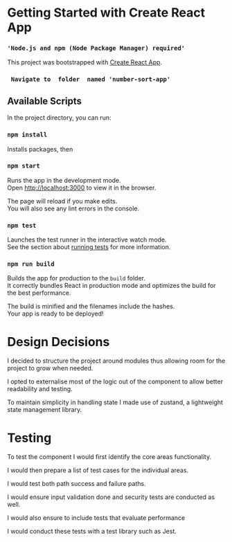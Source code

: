 # Getting Started with Create React App

### `'Node.js and npm (Node Package Manager) required'`

This project was bootstrapped with [Create React App](https://github.com/facebook/create-react-app).

### ` Navigate to  folder  named 'number-sort-app'`

## Available Scripts

In the project directory, you can run:

### `npm install`

Installs packages, then

### `npm start`

Runs the app in the development mode.\
Open [http://localhost:3000](http://localhost:3000) to view it in the browser.

The page will reload if you make edits.\
You will also see any lint errors in the console.

### `npm test`

Launches the test runner in the interactive watch mode.\
See the section about [running tests](https://facebook.github.io/create-react-app/docs/running-tests) for more information.

### `npm run build`

Builds the app for production to the `build` folder.\
It correctly bundles React in production mode and optimizes the build for the best performance.

The build is minified and the filenames include the hashes.\
Your app is ready to be deployed!

# Design Decisions

I decided to structure the project around modules thus allowing room for the project to grow when needed.

I opted to externalise most of the logic out of the component to allow better readability  and testing.

To maintain simplicity in handling state I made use of zustand, a lightweight state management library.

# Testing

To test the component I would  first identify the core areas functionality.

I would then prepare a list of test cases for the individual areas.

I would test both path success and failure paths.

I would ensure input validation done and security tests are conducted as well.

I would also ensure to include tests that evaluate performance

I would conduct these tests with a test library such as Jest.









